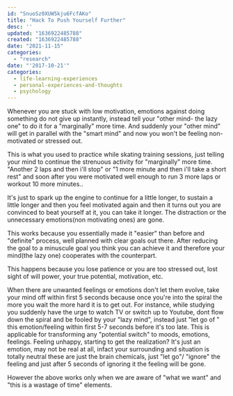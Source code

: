 ```yaml
---
id: "SnuoSz0XUW5kju6FcfAKo"
title: "Hack To Push Yourself Further"
desc: ''
updated: "1636922485788"
created: "1636922485788"
date: "2021-11-15"
categories: 
  - "research"
date: "'2017-10-21'"
categories:
  - life-learning-experiences
  - personal-experiences-and-thoughts
  - psychology
---
```


Whenever you are stuck with low motivation, emotions against doing something do not give up instantly, instead tell your "other mind- the lazy one" to do it for a "marginally" more time. And suddenly your "other mind" will get in parallel with the "smart mind" and now you won't be feeling non-motivated or stressed out.

This is what you used to practice while skating training sessions, just telling your mind to continue the strenuous activity for "marginally" more time. "Another 2 laps and then i'll stop" or "1 more minute and then i'll take a short rest" and soon after you were motivated well enough to run 3 more laps or workout 10 more minutes..

It's just to spark up the engine to continue for a little longer, to sustain a little longer and then you feel motivated again and then it turns out you are convinced to beat yourself at it, you can take it longer. The distraction or the unnecessary emotions(non motivating ones) are gone.

This works because you essentially made it "easier" than before and "definite" process, well planned with clear goals out there. After reducing the goal to a minuscule goal you think you can achieve it and therefore your mind(the lazy one) cooperates with the counterpart.

This happens because you lose patience or you are too stressed out, lost sight of will power, your true potential, motivation, etc.

When there are unwanted feelings or emotions don't let them evolve, take your mind off within first 5 seconds because once you're into the spiral the more you wait the more hard it is to get out. For instance, while studying you suddenly have the urge to watch TV or switch up to Youtube, dont flow down the spiral and be fooled by your "lazy mind", instead just "let go of " this emotion/feeling within first 5-7 seconds before it's too late. This is applicable for transforming any "potential switch" to moods, emotions, feelings. Feeling unhappy, starting to get the realization? It's just an emotion, may not be real at all, infact your surrounding and situation is totally neutral these are just the brain chemicals, just "let go"/ "ignore" the feeling and just after 5 seconds of ignoring it the feeling will be gone.

However the above works only when we are aware of "what we want" and "this is a wastage of time" elements.
